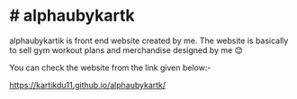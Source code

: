 # # alphaubykartk
alphaubykartik is front end website created by me. The website is basically to sell gym workout plans and merchandise designed by me 😊



You can check the website from the link given below:-

https://kartikdu11.github.io/alphaubykartk/
